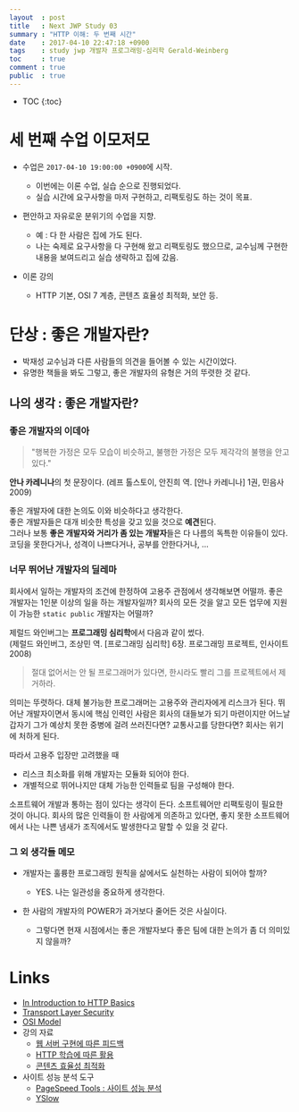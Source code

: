 ```yaml
---
layout  : post
title   : Next JWP Study 03
summary : "HTTP 이해: 두 번째 시간"
date    : 2017-04-10 22:47:18 +0900
tags    : study jwp 개발자 프로그래밍-심리학 Gerald-Weinberg
toc     : true
comment : true
public  : true
---
```

* TOC
{:toc}

# 세 번째 수업 이모저모

* 수업은 `2017-04-10 19:00:00 +0900`에 시작.
    * 이번에는 이론 수업, 실습 순으로 진행되었다.
    * 실습 시간에 요구사항을 마저 구현하고, 리팩토링도 하는 것이 목표.

* 편안하고 자유로운 분위기의 수업을 지향.
    * 예 : 다 한 사람은 집에 가도 된다.
    * 나는 숙제로 요구사항을 다 구현해 왔고 리팩토링도 했으므로, 교수님께 구현한 내용을 보여드리고 실습 생략하고 집에 갔음.

* 이론 강의
    * HTTP 기본, OSI 7 계층, 콘텐츠 효율성 최적화, 보안 등.

# 단상 : 좋은 개발자란?

* 박재성 교수님과 다른 사람들의 의견을 들어볼 수 있는 시간이었다.
* 유명한 책들을 봐도 그렇고, 좋은 개발자의 유형은 거의 뚜렷한 것 같다.

## 나의 생각 : 좋은 개발자란?

### 좋은 개발자의 이데아
> "행복한 가정은 모두 모습이 비슷하고, 불행한 가정은 모두 제각각의 불행을 안고 있다."

**안나 카레니나**의 첫 문장이다. (레프 톨스토이, 안진희 역. [안나 카레니나] 1권, 민음사 2009)

좋은 개발자에 대한 논의도 이와 비슷하다고 생각한다.  
좋은 개발자들은 대개 비슷한 특성을 갖고 있을 것으로 **예견**된다.  
그러나 보통 **좋은 개발자와 거리가 좀 있는 개발자**들은 다 나름의 독특한 이유들이 있다.  
코딩을 못한다거나, 성격이 나쁘다거나, 공부를 안한다거나, ...

### 너무 뛰어난 개발자의 딜레마

회사에서 일하는 개발자의 조건에 한정하여 고용주 관점에서 생각해보면 어떨까.
좋은 개발자는 1인분 이상의 일을 하는 개발자일까?
회사의 모든 것을 알고 모든 업무에 지원이 가능한 `static public` 개발자는 어떨까?

제럴드 와인버그는 **프로그래밍 심리학**에서 다음과 같이 썼다.  
(제럴드 와인버그, 조상민 역. [프로그래밍 심리학] 6장. 프로그래밍 프로젝트, 인사이트 2008)

> 절대 없어서는 안 될 프로그래머가 있다면, 한시라도 빨리 그를 프로젝트에서 제거하라.

의미는 뚜렷하다. 대체 불가능한 프로그래머는 고용주와 관리자에게 리스크가 된다.
뛰어난 개발자이면서 동시에 핵심 인력인 사람은 회사의 대들보가 되기 마련이지만
어느날 갑자기 그가 예상치 못한 중병에 걸려 쓰러진다면? 교통사고를 당한다면?
회사는 위기에 처하게 된다.

따라서 고용주 입장만 고려했을 때
* 리스크 최소화를 위해 개발자는 모듈화 되어야 한다.
* 개별적으로 뛰어나지만 대체 가능한 인력들로 팀을 구성해야 한다.

소프트웨어 개발과 통하는 점이 있다는 생각이 든다.
소프트웨어만 리팩토링이 필요한 것이 아니다.
회사의 많은 인력들이 한 사람에게 의존하고 있다면,
좋지 못한 소프트웨어에서 나는 나쁜 냄새가 조직에서도 발생한다고 말할 수 있을 것 같다.

### 그 외 생각들 메모
* 개발자는 훌륭한 프로그래밍 원칙을 삶에서도 실천하는 사람이 되어야 할까?
    * YES. 나는 일관성을 중요하게 생각한다.

* 한 사람의 개발자의 POWER가 과거보다 줄어든 것은 사실이다.
    * 그렇다면 현재 시점에서는 좋은 개발자보다 좋은 팀에 대한 논의가 좀 더 의미있지 않을까?

# Links

* [In Introduction to HTTP Basics](https://www.ntu.edu.sg/home/ehchua/programming/webprogramming/HTTP_Basics.html)
* [Transport Layer Security](https://en.wikipedia.org/wiki/Transport_Layer_Security)
* [OSI Model](https://en.wikipedia.org/wiki/OSI_model)
* 강의 자료
    * [웹 서버 구현에 따른 피드백](https://nextstep.camp/courses/-KgDNT4rfavb_BzYLBXr/-Kf9koDWsc8jpIgwbgR5/lessons/-KfB3f2A8L1WBm542DxB)
    * [HTTP 학습에 따른 활용](https://nextstep.camp/courses/-KgDNT4rfavb_BzYLBXr/-Kf9koDWsc8jpIgwbgR5/lessons/-Kh6E1kW6zxxKIX0MPzo)
    * [콘텐츠 효율성 최적화](https://developers.google.com/web/fundamentals/performance/optimizing-content-efficiency/)
* 사이트 성능 분석 도구
    * [PageSpeed Tools : 사이트 성능 분석](https://developers.google.com/speed/pagespeed/?hl=ko-KR&utm_source=PSI&utm_medium=incoming-link&utm_campaign=PSI)
    * [YSlow](http://yslow.org/)

